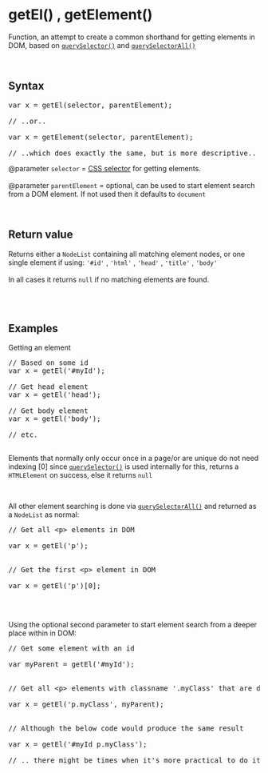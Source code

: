 # getEl() , getElement()
Function, an attempt to create a common shorthand for getting elements in DOM, based on <code><a href="https://developer.mozilla.org/en-US/docs/Web/API/Document/querySelector">querySelector()</a></code> and <code><a href="https://developer.mozilla.org/en-US/docs/Web/API/Document/querySelectorAll">querySelectorAll()</a></code>

<br />

## Syntax
<pre>
var x = getEl(selector, parentElement);

// ..or..

var x = getElement(selector, parentElement);

// ..which does exactly the same, but is more descriptive..
</pre>

@parameter <code>selector</code> = <a href="https://developer.mozilla.org/en-US/docs/Web/CSS/CSS_Selectors">CSS selector</a> for getting elements.
<br /><br />
@parameter <code>parentElement</code> = optional, can be used to start element search from a DOM element. If not used then it defaults to <code>document</code>

<br />

## Return value
Returns either a <code>NodeList</code> containing all matching element nodes, or one single element if using: <code>'#id'</code> , <code>'html'</code> , <code>'head'</code> , <code>'title'</code> , <code>'body'</code><br />
<br />
In all cases it returns <code>null</code> if no matching elements are found.<br /><br />

<br />

## Examples
Getting an element<br />
<pre>
// Based on some id
var x = getEl('#myId');

// Get head element
var x = getEl('head');

// Get body element
var x = getEl('body');

// etc.

</pre>
Elements that normally only occur once in a page/or are unique do not need indexing [0] since <code><a href="https://developer.mozilla.org/en-US/docs/Web/API/Document/querySelector">querySelector()</a></code> is used internally for this, returns a <code>HTMLElement</code> on success, else it returns <code>null</code>

<br />

All other element searching is done via <code><a href="https://developer.mozilla.org/en-US/docs/Web/API/Document/querySelectorAll">querySelectorAll()</a></code> and returned as a <code>NodeList</code> as normal:<br />
<pre>
// Get all &lt;p&gt; elements in DOM

var x = getEl('p');


// Get the first &lt;p&gt; element in DOM

var x = getEl('p')[0];

</pre>

<br />

Using the optional second parameter to start element search from a deeper place within in DOM:<br />
<pre>
// Get some element with an id

var myParent = getEl('#myId');


// Get all &lt;p&gt; elements with classname '.myClass' that are descendants of the parent element whose id is 'myId'

var x = getEl('p.myClass', myParent);


// Although the below code would produce the same result

var x = getEl('#myId p.myClass');

// .. there might be times when it's more practical to do it the former way

</pre>






